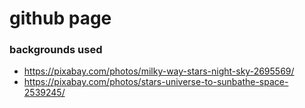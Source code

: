 # github page

### backgrounds used
* https://pixabay.com/photos/milky-way-stars-night-sky-2695569/
* https://pixabay.com/photos/stars-universe-to-sunbathe-space-2539245/
